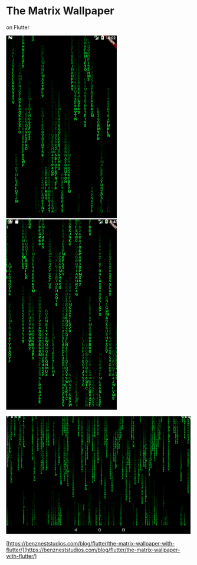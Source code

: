 # The Matrix Wallpaper

on Flutter

![Play](images/a4.gif)
![Play](images/a6.gif)

![Play](images/a5.gif)

[https://benzneststudios.com/blog/flutter/the-matrix-wallpaper-with-flutter/](https://benzneststudios.com/blog/flutter/the-matrix-wallpaper-with-flutter/)